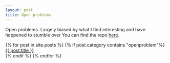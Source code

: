 ```yaml
---
layout: post
title: Open problems
---
```


Open problems. Largely biased by what I find interesting and have happened to stumble over
You can find the repo [here](https://github.com/act65/open-problems).


<div class="posts">
  {% for post in site.posts %}
    {% if post.category contains "openproblem"%}
      <article class="post">
        <a href="{{ site.baseurl }}{{ post.url }}">{{ post.title }}</a>
      </article>
    {% endif %}
  {% endfor %}
</div>
